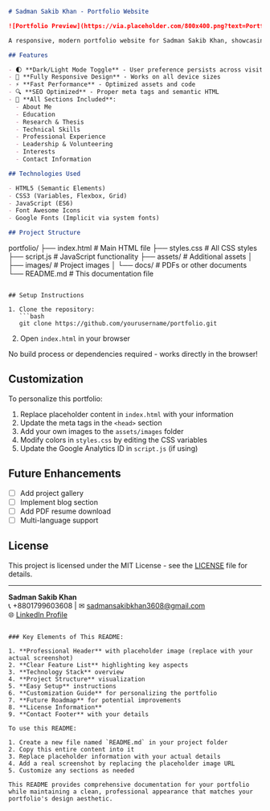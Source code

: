 ```markdown
# Sadman Sakib Khan - Portfolio Website

![Portfolio Preview](https://via.placeholder.com/800x400.png?text=Portfolio+Preview)

A responsive, modern portfolio website for Sadman Sakib Khan, showcasing his education, skills, research, and professional experience as a Materials and Metallurgical Engineering student at BUET.

## Features

- 🌓 **Dark/Light Mode Toggle** - User preference persists across visits
- 📱 **Fully Responsive Design** - Works on all device sizes
- ⚡ **Fast Performance** - Optimized assets and code
- 🔍 **SEO Optimized** - Proper meta tags and semantic HTML
- 📝 **All Sections Included**:
  - About Me
  - Education
  - Research & Thesis
  - Technical Skills
  - Professional Experience
  - Leadership & Volunteering
  - Interests
  - Contact Information

## Technologies Used

- HTML5 (Semantic Elements)
- CSS3 (Variables, Flexbox, Grid)
- JavaScript (ES6)
- Font Awesome Icons
- Google Fonts (Implicit via system fonts)

## Project Structure

```
portfolio/
├── index.html          # Main HTML file
├── styles.css          # All CSS styles
├── script.js           # JavaScript functionality
├── assets/             # Additional assets
│   ├── images/         # Project images
│   └── docs/           # PDFs or other documents
└── README.md           # This documentation file
```

## Setup Instructions

1. Clone the repository:
   ```bash
   git clone https://github.com/yourusername/portfolio.git
   ```
2. Open `index.html` in your browser

No build process or dependencies required - works directly in the browser!

## Customization

To personalize this portfolio:

1. Replace placeholder content in `index.html` with your information
2. Update the meta tags in the `<head>` section
3. Add your own images to the `assets/images` folder
4. Modify colors in `styles.css` by editing the CSS variables
5. Update the Google Analytics ID in `script.js` (if using)

## Future Enhancements

- [ ] Add project gallery
- [ ] Implement blog section
- [ ] Add PDF resume download
- [ ] Multi-language support

## License

This project is licensed under the MIT License - see the [LICENSE](LICENSE) file for details.

---

**Sadman Sakib Khan**  
📞 +8801799603608 | ✉ sadmansakibkhan3608@gmail.com  
🌐 [LinkedIn Profile](https://www.linkedin.com/in/sadman-sakib-khan)
```

### Key Elements of This README:

1. **Professional Header** with placeholder image (replace with your actual screenshot)
2. **Clear Feature List** highlighting key aspects
3. **Technology Stack** overview
4. **Project Structure** visualization
5. **Easy Setup** instructions
6. **Customization Guide** for personalizing the portfolio
7. **Future Roadmap** for potential improvements
8. **License Information**
9. **Contact Footer** with your details

To use this README:

1. Create a new file named `README.md` in your project folder
2. Copy this entire content into it
3. Replace placeholder information with your actual details
4. Add a real screenshot by replacing the placeholder image URL
5. Customize any sections as needed

This README provides comprehensive documentation for your portfolio while maintaining a clean, professional appearance that matches your portfolio's design aesthetic.
